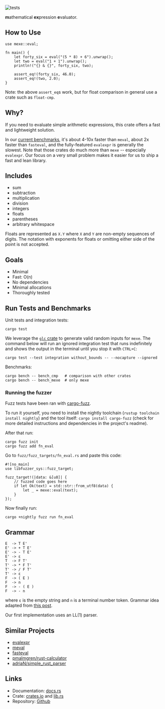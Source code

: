 ![tests](https://github.com/yds12/mexe/actions/workflows/unit.yml/badge.svg)

**m**athematical **ex**pression **e**valuator.

## How to Use

    use mexe::eval;

    fn main() {
        let forty_six = eval("(5 * 8) + 6").unwrap();
        let two = eval("1 + 1").unwrap();
        println!("{} & {}", forty_six, two);

        assert_eq!(forty_six, 46.0);
        assert_eq!(two, 2.0);
    }

Note: the above `assert_eq`s work, but for float comparison in general use a
crate such as `float-cmp`.

## Why?

If you need to evaluate simple arithmetic expressions, this crate offers a fast
and lightweight solution.

In our [current benchmarks](https://github.com/yds12/mexe/actions/workflows/bench.yml),
it's about 4-10x faster than `meval`, about 2x faster than `fasteval`, and
the fully-featured `evalexpr` is generally the slowest. Note that those crates
do much more than `mexe` -- especially `evalexpr`. Our focus on a very small
problem makes it easier for us to ship a fast and lean library.

## Includes

- sum
- subtraction
- multiplication
- division
- integers
- floats
- parentheses
- arbitrary whitespace

Floats are represented as `X.Y` where `X` and `Y` are non-empty sequences of
digits. The notation with exponents for floats or omitting either side of the
point is not accepted.

## Goals

- Minimal
- Fast: O(n)
- No dependencies
- Minimal allocations
- Thoroughly tested

## Run Tests and Benchmarks

Unit tests and integration tests:

    cargo test

We leverage the [`glc` crate](https://crates.io/crates/glc) to generate valid
random inputs for `mexe`. The command below will run an ignored integration test
that runs indefinitely and shows the output in the terminal until you stop it
with `CTRL+C`:

    cargo test --test integration without_bounds -- --nocapture --ignored

Benchmarks:

    cargo bench -- bench_cmp   # comparison with other crates
    cargo bench -- bench_mexe  # only mexe

### Running the fuzzer

Fuzz tests have been ran with [cargo-fuzz](https://github.com/rust-fuzz/cargo-fuzz).

To run it yourself, you need to install the nightly toolchain
(`rustup toolchain install nightly`) and the tool itself:
`cargo install cargo-fuzz` (check for more detailed instructions and
dependencies in the project's readme).

After that run:

    cargo fuzz init
    cargo fuzz add fn_eval

Go to `fuzz/fuzz_targets/fn_eval.rs` and paste this code:

    #![no_main]
    use libfuzzer_sys::fuzz_target;

    fuzz_target!(|data: &[u8]| {
        // fuzzed code goes here
        if let Ok(text) = std::str::from_utf8(data) {
            let _ = mexe::eval(text);
        }
    });

Now finally run:

    cargo +nightly fuzz run fn_eval

## Grammar

    E  -> T E'
    E' -> + T E'
    E' -> - T E'
    E' -> ε
    T  -> F T'
    T' -> * F T'
    T' -> / F T'
    T' -> ε
    F  -> ( E )
    F  -> n
    F  -> - ( E )
    F  -> - n

where `ε` is the empty string and `n` is a terminal number token. Grammar idea
adapted from [this post](https://stackoverflow.com/a/23845375).

Our first implementation uses an LL(1) parser.

## Similar Projects

- [evalexpr](https://crates.io/crates/evalexpr)
- [meval](https://crates.io/crates/meval)
- [fasteval](https://crates.io/crates/fasteval)
- [pmalmgren/rust-calculator](https://github.com/pmalmgren/rust-calculator)
- [adriaN/simple_rust_parser](https://github.com/adrianN/simple_rust_parser)

## Links

* Documentation: [docs.rs](https://docs.rs/mexe/latest)
* Crate: [crates.io](https://crates.io/crates/mexe) and [lib.rs](https://lib.rs/crates/mexe)
* Repository: [Github](https://github.com/yds12/mexe)
